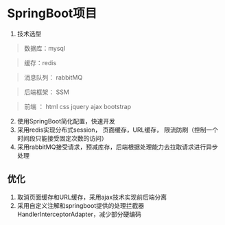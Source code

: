 # SpringBoot项目
1. 技术选型
> 数据库：mysql

> 缓存：redis

> 消息队列： rabbitMQ

> 后端框架： SSM

> 前端 ： html css jquery ajax bootstrap

2. 使用SpringBoot简化配置，快速开发
3. 采用redis实现分布式session， 页面缓存，URL缓存， 限流防刷（控制一个时间段只能接受固定次数的访问）
4. 采用rabbitMQ接受请求，预减库存，后端根据处理能力去拉取请求进行异步处理

优化
---
1. 取消页面缓存和URL缓存，采用ajax技术实现前后端分离
2. 采用自定义注解和springboot提供的处理拦截器HandlerInterceptorAdapter，减少部分硬编码
